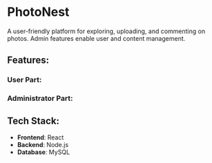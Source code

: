 # PhotoNest

A user-friendly platform for exploring, uploading, and commenting on photos.
Admin features enable user and content management.

## Features:

### User Part:

### Administrator Part:

## Tech Stack:

- **Frontend**: React
- **Backend**: Node.js
- **Database**: MySQL
